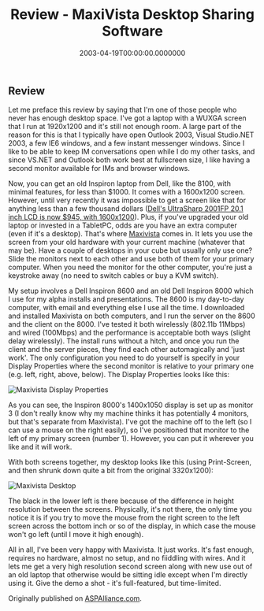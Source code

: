 ﻿---
title: Review - MaxiVista Desktop Sharing Software
date: "2003-04-19T00:00:00.0000000"
description: Maxivista turns any laptop or TabletPC into a second monitor for your primary PC via the network, without any hardware requirements!
featuredImage: /img/maxivista-title.png
---

## Review

Let me preface this review by saying that I'm one of those people who never has enough desktop space. I've got a laptop with a WUXGA screen that I run at 1920x1200 and it's still not enough room. A large part of the reason for this is that I typically have open Outlook 2003, Visual Studio.NET 2003, a few IE6 windows, and a few instant messenger windows. Since I like to be able to keep IM conversations open while I do my other tasks, and since VS.NET and Outlook both work best at fullscreen size, I like having a second monitor available for IMs and browser windows.

Now, you can get an old Inspiron laptop from Dell, like the 8100, with minimal features, for less than $1000. It comes with a 1600x1200 screen. However, until very recently it was impossible to get a screen like that for anything less than a few thousand dollars ([Dell's UltraSharp 2001FP 20.1 inch LCD is now $945, with 1600x1200](http://accessories.us.dell.com/sna/productdetail.aspx?c=us&l=en&s=dhs&cs=19&sku=320-1578&category_id=4009)). Plus, if you've upgraded your old laptop or invested in a TabletPC, odds are you have an extra computer (even if it's a desktop). That's where [Maxivista](http://maxivista.com/) comes in. It lets you use the screen from your old hardware with your current machine (whatever that may be). Have a couple of desktops in your cube but usually only use one? Slide the monitors next to each other and use both of them for your primary computer. When you need the monitor for the other computer, you're just a keystroke away (no need to switch cables or buy a KVM switch).

My setup involves a Dell Inspiron 8600 and an old Dell Inspiron 8000 which I use for my alpha installs and presentations. The 8600 is my day-to-day computer, with email and everything else I use all the time. I downloaded and installed Maxivista on both computers, and I run the server on the 8600 and the client on the 8000. I've tested it both wirelessly (802.11b 11Mbps) and wired (100Mbps) and the performance is acceptable both ways (slight delay wirelessly). The install runs without a hitch, and once you run the client and the server pieces, they find each other automagically and 'just work'. The only configuration you need to do yourself is specify in your Display Properties where the second monitor is relative to your primary one (e.g. left, right, above, below). The Display Properties looks like this:

![Maxivista Display Properties](/img/maxivista-display-properties.gif)

As you can see, the Inspiron 8000's 1400x1050 display is set up as monitor 3 (I don't really know why my machine thinks it has potentially 4 monitors, but that's separate from Maxivista). I've got the machine off to the left (so I can use a mouse on the right easily), so I've positioned that monitor to the left of my primary screen (number 1). However, you can put it wherever you like and it will work.

With both screens together, my desktop looks like this (using Print-Screen, and then shrunk down quite a bit from the original 3320x1200):

![Maxivista Desktop](/img/maxivista-screenshot.gif)

The black in the lower left is there because of the difference in height resolution between the screens. Physically, it's not there, the only time you notice it is if you try to move the mouse from the right screen to the left screen across the bottom inch or so of the display, in which case the mouse won't go left (until I move it high enough).

All in all, I've been very happy with Maxivista. It just works. It's fast enough, requires no hardware, almost no setup, and no fiiddling with wires. And it lets me get a very high resolution second screen along with new use out of an old laptop that otherwise would be sitting idle except when I'm directly using it. Give the demo a shot - it's full-featured, but time-limited.

Originally published on [ASPAlliance.com](http://aspalliance.com/250_Review_MaxiVista_Desktop_Sharing_Software).

